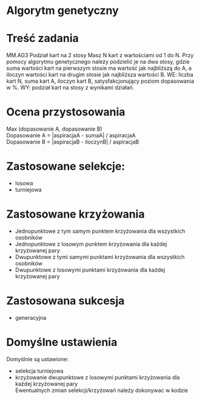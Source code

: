 # Algorytm genetyczny

# Treść zadania
MM.AG3 Podział kart na 2 stosy
Masz N kart z wartościami od 1 do N. Przy pomocy algorytmu genetycznego należy podzielić je na dwa stosy, gdzie suma wartości kart na pierwszym stosie ma wartość jak najbliższą do A, a iloczyn wartości kart na drugim stosie jak najbliższa wartości B. WE: liczba kart N, suma kart A, iloczyn kart B, satysfakcjonujący poziom dopasowania w %. WY: podział kart na stosy z wynikami działań.

# Ocena przystosowania
Max (dopasowanie A, dopasowanie B)\
Dopasowanie A = |aspiracjaA - sumaA| / aspiracjaA\
Dopasowanie B = |aspiracjaB - iloczynB| / aspiracjaB

# Zastosowane selekcje:
- losowa
- turniejowa

# Zastosowane krzyżowania
-	Jednopunktowe z tym samym punktem krzyżowania dla wszystkich osobników
- Jednopunktowe z losowym punktem krzyżowania dla każdej krzyżowanej pary
- Dwupunktowe z tymi samymi punktami krzyżowania dla wszystkich osobników
- Dwupunktowe z losowymi punktami krzyżowania dla każdej krzyżowanej pary

# Zastosowana sukcesja
- generacyjna

# Domyślne ustawienia
Domyślnie są ustawione:
- selekcja turniejowa
- krzyżowanie dwupunktowe z losowymi punktami krzyżowania dla każdej krzyżowanej pary\
Ewentualnych zmian selekcji/krzyżowań należy dokonywac w kodzie


